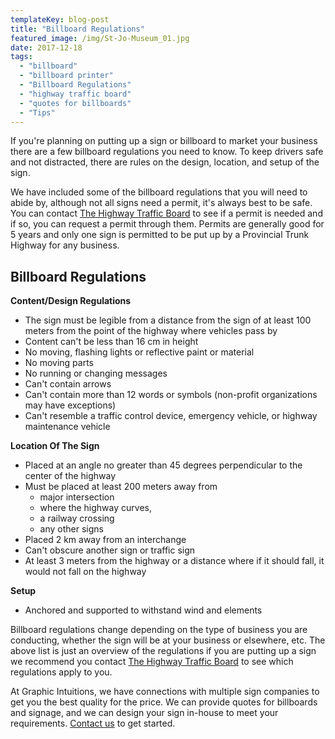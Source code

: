 ```yaml
---
templateKey: blog-post
title: "Billboard Regulations"
featured_image: /img/St-Jo-Museum_01.jpg
date: 2017-12-18
tags:
  - "billboard"
  - "billboard printer"
  - "Billboard Regulations"
  - "highway traffic board"
  - "quotes for billboards"
  - "Tips"
---
```


If you're planning on putting up a sign or billboard to market your business there are a few billboard regulations you need to know. To keep drivers safe and not distracted, there are rules on the design, location, and setup of the sign.

We have included some of the billboard regulations that you will need to abide by, although not all signs need a permit, it's always best to be safe. You can contact [The Highway Traffic Board](https://www.gov.mb.ca/mit/boards/traffic.html) to see if a permit is needed and if so, you can request a permit through them. Permits are generally good for 5 years and only one sign is permitted to be put up by a Provincial Trunk Highway for any business.

Billboard Regulations
---------------------

**Content/Design Regulations**

*   The sign must be legible from a distance from the sign of at least 100 meters from the point of the highway where vehicles pass by
*   Content can't be less than 16 cm in height
*   No moving, flashing lights or reflective paint or material
*   No moving parts
*   No running or changing messages
*   Can't contain arrows
*   Can't contain more than 12 words or symbols (non-profit organizations may have exceptions)
*   Can't resemble a traffic control device, emergency vehicle, or highway maintenance vehicle

**Location Of The Sign**

*   Placed at an angle no greater than 45 degrees perpendicular to the center of the highway
*   Must be placed at least 200 meters away from
    *   major intersection
    *   where the highway curves,
    *   a railway crossing
    *   any other signs
*   Placed 2 km away from an interchange
*   Can't obscure another sign or traffic sign
*   At least 3 meters from the highway or a distance where if it should fall, it would not fall on the highway

**Setup**

*   Anchored and supported to withstand wind and elements

Billboard regulations change depending on the type of business you are conducting, whether the sign will be at your business or elsewhere, etc. The above list is just an overview of the regulations if you are putting up a sign we recommend you contact [The Highway Traffic Board](https://www.gov.mb.ca/mit/boards/traffic.html) to see which regulations apply to you.

At Graphic Intuitions, we have connections with multiple sign companies to get you the best quality for the price. We can provide quotes for billboards and signage, and we can design your sign in-house to meet your requirements. [Contact us](mailto:info@teamgi.ca) to get started.